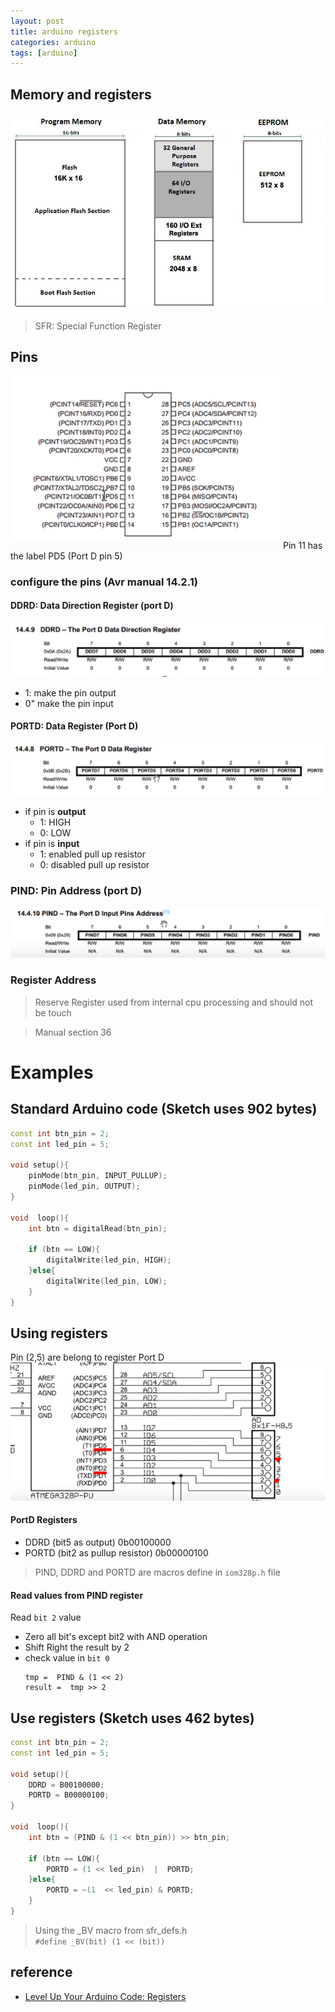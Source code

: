 ```yaml
---
layout: post
title: arduino registers
categories: arduino
tags: [arduino]
---
```


## Memory and registers
![](/images/2019-01-16-07-30-08.png)

> SFR: Special Function Register

##  Pins
![](/images/2019-01-16-08-47-15.png)
Pin 11 has the label PD5 (Port D pin 5)

### configure the pins (Avr  manual 14.2.1)

#### DDRD: Data Direction Register (port D)
![](/images/2019-01-16-08-51-51.png)
- 1: make the pin output
- 0" make the pin input
  
#### PORTD: Data Register (Port D)
![](/images/2019-01-16-08-54-21.png)
- if pin is **output**
  - 1: HIGH
  - 0: LOW
- if pin is **input**
  - 1: enabled pull up resistor
  - 0: disabled pull up resistor
### PIND: Pin Address (port D) 
![](/images/2019-01-16-08-57-51.png)

### Register Address
> Reserve Register used from internal cpu processing and  should  not be  touch

> Manual section 36

# Examples
## Standard Arduino code (Sketch uses 902 bytes)
```cpp
const int btn_pin = 2;
const int led_pin = 5;

void setup(){
    pinMode(btn_pin, INPUT_PULLUP);
    pinMode(led_pin, OUTPUT);
}

void  loop(){
    int btn = digitalRead(btn_pin);

    if (btn == LOW){
        digitalWrite(led_pin, HIGH);
    }else{
        digitalWrite(led_pin, LOW);
    }
}
```

## Using registers
Pin (2,5) are belong to register Port D
![](/images/2019-01-16-09-26-15.png)

#### PortD Registers
-  DDRD (bit5 as output) 0b00100000
-  PORTD (bit2 as pullup resistor) 0b00000100
> PIND, DDRD and PORTD are macros define in `iom328p.h` file 
#### Read values from PIND  register
Read `bit 2` value
- Zero all bit's except bit2 with AND operation
- Shift Right the result by 2
- check value in `bit 0` 
  ```
  tmp =  PIND & (1 << 2)
  result =  tmp >> 2
  ```
## Use registers (Sketch uses 462 bytes)
```cpp
const int btn_pin = 2;
const int led_pin = 5;

void setup(){
    DDRD = B00100000;
    PORTD = B00000100;
}

void  loop(){
    int btn = (PIND & (1 << btn_pin)) >> btn_pin;

    if (btn == LOW){
        PORTD = (1 << led_pin)  |  PORTD;
    }else{
        PORTD = ~(1  << led_pin) & PORTD;
    }
}
```

> Using the _BV  macro from sfr_defs.h  
> `#define _BV(bit) (1 << (bit))`


## reference
- [Level Up Your Arduino Code: Registers](https://www.youtube.com/watch?v=6q1yEb_ukw8)